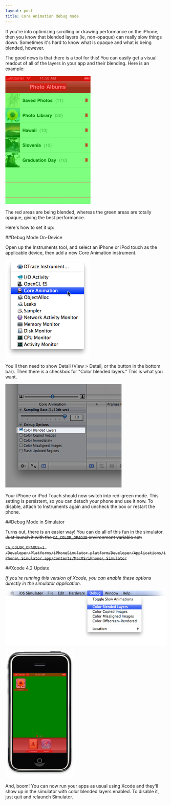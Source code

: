 ```yaml
---
layout: post
title: Core Animation debug mode
---
```


If you're into optimizing scrolling or drawing performance on the iPhone, then you know that blended layers (ie, non-opaque) can really slow things down. Sometimes it's hard to know what is opaque and what is being blended, however.

The good news is that there is a tool for this! You can easily get a visual readout of all of the layers in your app and their blending. Here is an example:

<a href="images/old/2009/06/debugmode-1.png"><img class="alignnone size-medium wp-image-65" title="debugmode-1" src="images/old/2009/06/debugmode-1-266x400.png" alt="" width="266" height="400" /></a>

The red areas are being blended, whereas the green areas are totally opaque, giving the best performance.

Here's how to set it up:

##Debug Mode On-Device

Open up the Instruments tool, and select an iPhone or iPod touch as the applicable device, then add a new Core Animation instrument.

<a href="images/old/2009/06/system.png"><img class="alignnone size-medium wp-image-62" title="system" src="images/old/2009/06/system.png" alt="" width="263" height="306" /></a>

You'll then need to show Detail (View > Detail, or the button in the bottom bar). Then there is a checkbox for "Color blended layers." This is what you want.

<a href="images/old/2009/06/instruments-1.png"><img class="alignnone size-medium wp-image-63" title="Color Blended Layers checkbox" src="images/old/2009/06/instruments-1.png" alt="" width="363" height="323" /></a>

Your iPhone or iPod Touch should now switch into red-green mode. This setting is persistent, so you can detach your phone and use it now. To disable, attach to Instruments again and uncheck the box or restart the phone.

##Debug Mode in Simulator

Turns out, there is an easier way! You can do all of this fun in the simulator. <strike>Just launch it with the `CA_COLOR_OPAQUE` environment variable set:</strike>

<strike>`CA_COLOR_OPAQUE=1 /Developer/Platforms/iPhoneSimulator.platform/Developer/Applications/iPhone\ Simulator.app/Contents/MacOS/iPhone\ Simulator`</strike>

<div class="updated">

##Xcode 4.2 Update

_If you're running this version of Xcode, you can enable these options directly in the simulator application._

![alt text](images/core-animation-debug-mode/new-simulator-option.png)

</div>

<a href="images/old/2009/06/iphone-simulator-1.png"><img class="alignnone size-medium wp-image-66" title="iphone-simulator-1" src="images/old/2009/06/iphone-simulator-1-215x399.png" alt="" width="215" height="399" /></a>

And, boom! You can now run your apps as usual using Xcode and they'll show up in the simulator with color blended layers enabled. To disable it, just quit and relaunch Simulator.
